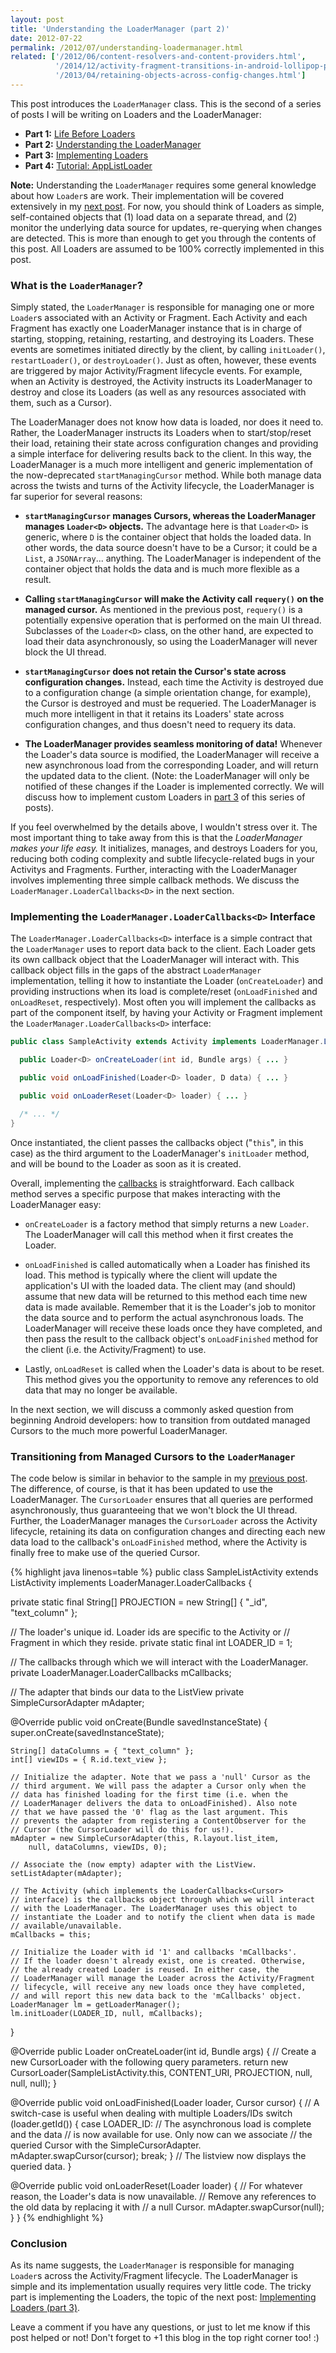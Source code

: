 ```yaml
---
layout: post
title: 'Understanding the LoaderManager (part 2)'
date: 2012-07-22
permalink: /2012/07/understanding-loadermanager.html
related: ['/2012/06/content-resolvers-and-content-providers.html',
          '/2014/12/activity-fragment-transitions-in-android-lollipop-part1.html',
          '/2013/04/retaining-objects-across-config-changes.html']
---
```

This post introduces the `LoaderManager` class. This is the second of a series of posts I will
be writing on Loaders and the LoaderManager:

  + **Part 1:** <a href="/2012/07/loaders-and-loadermanager-background.html">Life Before Loaders</a>
  + **Part 2:** <a href="/2012/07/understanding-loadermanager.html">Understanding the LoaderManager</a>
  + **Part 3:** <a href="/2012/08/implementing-loaders.html">Implementing Loaders</a>
  + **Part 4:** <a href="/2012/09/tutorial-loader-loadermanager.html">Tutorial: AppListLoader</a>

**Note:** Understanding the `LoaderManager` requires some general knowledge about how `Loader`s
are work. Their implementation will be covered extensively in my
<a href="/2012/08/implementing-loaders.html">next post</a>. For now, you should think
of Loaders as simple, self-contained objects that (1) load data on a separate thread, and (2) monitor the underlying data
source for updates, re-querying when changes are detected. This is more than enough to get you through the contents
of this post. All Loaders are assumed to be 100% correctly implemented in this post.

### What is the `LoaderManager`?

Simply stated, the `LoaderManager` is responsible for managing one or more `Loader`s
associated with an Activity or Fragment. Each Activity and each Fragment has exactly one LoaderManager
instance that is in charge of starting, stopping, retaining, restarting, and destroying its Loaders.
These events are sometimes initiated directly by the client, by calling `initLoader()`,
`restartLoader()`, or `destroyLoader()`. Just as often, however, these events
are triggered by major Activity/Fragment lifecycle events. For example, when an Activity is destroyed,
the Activity instructs its LoaderManager to destroy and close its Loaders (as well as any resources
associated with them, such as a Cursor).

<!--more-->

The LoaderManager does not know how data is loaded, nor does it need to. Rather, the LoaderManager
instructs its Loaders when to start/stop/reset their load, retaining their state across configuration
changes and providing a simple interface for delivering results back to the client. In this way, the
LoaderManager is a much more intelligent and generic implementation of the now-deprecated
`startManagingCursor` method. While both manage data across the twists and turns of the
Activity lifecycle, the LoaderManager is far superior for several reasons:

  + <strong>`startManagingCursor` manages Cursors, whereas the LoaderManager manages `Loader<D>` objects.</strong>
    The advantage here is that `Loader<D>` is generic, where `D` is the container object that holds the
    loaded data. In other words, the data source doesn't have to be a Cursor; it could be a `List`, a
    `JSONArray`... anything. The LoaderManager is independent of the container object that holds the data and is
    much more flexible as a result.

  + **Calling `startManagingCursor` will make the Activity call `requery()` on the managed cursor.**
    As mentioned in the previous post, `requery()` is a potentially expensive operation that is performed on the
    main UI thread. Subclasses of the `Loader<D>` class, on the other hand, are expected to load their data
    asynchronously, so using the LoaderManager will never block the UI thread.

  + **`startManagingCursor` does not retain the Cursor's state across configuration changes.**
    Instead, each time the Activity is destroyed due to a configuration change (a simple orientation change, for example),
    the Cursor is destroyed and must be requeried. The LoaderManager is much more intelligent in that it retains its Loaders'
    state across configuration changes, and thus doesn't need to requery its data.

  + **The LoaderManager provides seamless monitoring of data!** Whenever the Loader's data source is modified, the LoaderManager
    will receive a new asynchronous load from the corresponding Loader, and will return the updated data to the client. (Note: the
    LoaderManager will only be notified of these changes if the Loader is implemented correctly. We will discuss how to implement
    custom Loaders in <a href="/2012/08/implementing-loaders.html">part 3</a> of this series of posts).

If you feel overwhelmed by the details above, I wouldn't stress over it. The most important thing to take away from this is that the
_LoaderManager makes your life easy._ It initializes, manages, and destroys Loaders for you, reducing both coding complexity and
subtle lifecycle-related bugs in your Activitys and Fragments. Further, interacting with the LoaderManager involves implementing three
simple callback methods. We discuss the `LoaderManager.LoaderCallbacks<D>` in the next section.

### Implementing the `LoaderManager.LoaderCallbacks<D>` Interface

The `LoaderManager.LoaderCallbacks<D>` interface is a simple contract that the `LoaderManager`
uses to report data back to the client. Each Loader gets its own callback object that the LoaderManager will interact with.
This callback object fills in the gaps of the abstract `LoaderManager` implementation, telling it how to
instantiate the Loader (`onCreateLoader`) and providing instructions when its load is complete/reset
(`onLoadFinished` and `onLoadReset`, respectively). Most often you will implement the callbacks
as part of the component itself, by having your Activity or Fragment implement the `LoaderManager.LoaderCallbacks<D>`
interface:

```java
public class SampleActivity extends Activity implements LoaderManager.LoaderCallbacks<D> {

  public Loader<D> onCreateLoader(int id, Bundle args) { ... }

  public void onLoadFinished(Loader<D> loader, D data) { ... }

  public void onLoaderReset(Loader<D> loader) { ... }

  /* ... */
}
```

Once instantiated, the client passes the callbacks object ("`this`", in this case) as the
third argument to the LoaderManager's `initLoader` method, and will be bound to the Loader
as soon as it is created.

Overall, implementing the <a href="http://developer.android.com/reference/android/app/LoaderManager.LoaderCallbacks.html">callbacks</a>
is straightforward. Each callback method serves a specific purpose that makes interacting with the LoaderManager easy:

  + `onCreateLoader` is a factory method that simply returns a new `Loader`. The LoaderManager will
    call this method when it first creates the Loader.

  + `onLoadFinished` is called automatically when a Loader has finished its load. This method is typically
    where the client will update the application's UI with the loaded data. The client may (and should) assume that
    new data will be returned to this method each time new data is made available. Remember that it is the Loader's
    job to monitor the data source and to perform the actual asynchronous loads. The LoaderManager will receive these
    loads once they have completed, and then pass the result to the callback object's `onLoadFinished` method
    for the client (i.e. the Activity/Fragment) to use.

  + Lastly, `onLoadReset` is called when the Loader's data is about to be reset. This method gives you the
    opportunity to remove any references to old data that may no longer be available.

In the next section, we will discuss a commonly asked question from beginning Android developers: how to
transition from outdated managed Cursors to the much more powerful LoaderManager.

### Transitioning from Managed Cursors to the `LoaderManager`

The code below is similar in behavior to the sample in my <a href="/2012/07/loaders-and-loadermanager-background.html">previous post</a>.
The difference, of course, is that it has been updated to use the LoaderManager. The `CursorLoader` ensures that all
queries are performed asynchronously, thus guaranteeing that we won't block the UI thread. Further, the LoaderManager manages
the `CursorLoader` across the Activity lifecycle, retaining its data on configuration changes and directing each
new data load to the callback's `onLoadFinished` method, where the Activity is finally free to make use of the
queried Cursor.

<div class="scrollable">
{% highlight java linenos=table %}
public class SampleListActivity extends ListActivity implements
    LoaderManager.LoaderCallbacks<Cursor> {

  private static final String[] PROJECTION = new String[] { "_id", "text_column" };

  // The loader's unique id. Loader ids are specific to the Activity or
  // Fragment in which they reside.
  private static final int LOADER_ID = 1;

  // The callbacks through which we will interact with the LoaderManager.
  private LoaderManager.LoaderCallbacks<Cursor> mCallbacks;

  // The adapter that binds our data to the ListView
  private SimpleCursorAdapter mAdapter;

  @Override
  public void onCreate(Bundle savedInstanceState) {
    super.onCreate(savedInstanceState);

    String[] dataColumns = { "text_column" };
    int[] viewIDs = { R.id.text_view };

    // Initialize the adapter. Note that we pass a 'null' Cursor as the
    // third argument. We will pass the adapter a Cursor only when the
    // data has finished loading for the first time (i.e. when the
    // LoaderManager delivers the data to onLoadFinished). Also note
    // that we have passed the '0' flag as the last argument. This
    // prevents the adapter from registering a ContentObserver for the
    // Cursor (the CursorLoader will do this for us!).
    mAdapter = new SimpleCursorAdapter(this, R.layout.list_item,
        null, dataColumns, viewIDs, 0);

    // Associate the (now empty) adapter with the ListView.
    setListAdapter(mAdapter);

    // The Activity (which implements the LoaderCallbacks<Cursor>
    // interface) is the callbacks object through which we will interact
    // with the LoaderManager. The LoaderManager uses this object to
    // instantiate the Loader and to notify the client when data is made
    // available/unavailable.
    mCallbacks = this;

    // Initialize the Loader with id '1' and callbacks 'mCallbacks'.
    // If the loader doesn't already exist, one is created. Otherwise,
    // the already created Loader is reused. In either case, the
    // LoaderManager will manage the Loader across the Activity/Fragment
    // lifecycle, will receive any new loads once they have completed,
    // and will report this new data back to the 'mCallbacks' object.
    LoaderManager lm = getLoaderManager();
    lm.initLoader(LOADER_ID, null, mCallbacks);
  }

  @Override
  public Loader<Cursor> onCreateLoader(int id, Bundle args) {
    // Create a new CursorLoader with the following query parameters.
    return new CursorLoader(SampleListActivity.this, CONTENT_URI,
        PROJECTION, null, null, null);
  }

  @Override
  public void onLoadFinished(Loader<Cursor> loader, Cursor cursor) {
    // A switch-case is useful when dealing with multiple Loaders/IDs
    switch (loader.getId()) {
      case LOADER_ID:
        // The asynchronous load is complete and the data
        // is now available for use. Only now can we associate
        // the queried Cursor with the SimpleCursorAdapter.
        mAdapter.swapCursor(cursor);
        break;
    }
    // The listview now displays the queried data.
  }

  @Override
  public void onLoaderReset(Loader<Cursor> loader) {
    // For whatever reason, the Loader's data is now unavailable.
    // Remove any references to the old data by replacing it with
    // a null Cursor.
    mAdapter.swapCursor(null);
  }
}
{% endhighlight %}
</div>

### Conclusion

As its name suggests, the `LoaderManager` is responsible for managing `Loader`s across the
Activity/Fragment lifecycle. The LoaderManager is simple and its implementation usually requires very little code.
The tricky part is implementing the Loaders, the topic of the next post:
<a href="/2012/08/implementing-loaders.html">Implementing Loaders (part 3)</a>.

Leave a comment if you have any questions, or just to let me know if this post helped or not!
Don't forget to +1 this blog in the top right corner too! :)